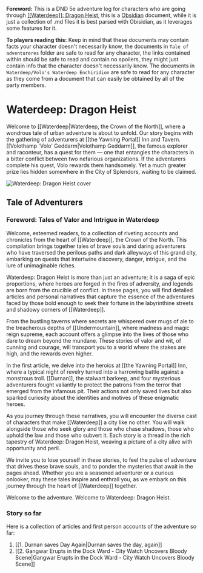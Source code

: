 **Foreword:** This is a DND 5e adventure log for characters who are going through [[[Waterdeep]]: Dragon Heist](https://www.dndbeyond.com/sources/wdh), this is a [Obsidian](https://obsidian.md/) document, while it is just a collection of .md files it is best parsed with Obisidian, as it leverages some features for it.

**To players reading this:** Keep in mind that these documents may contain facts your character doesn't necessarily know, the documents in `Tale of adventureres` folder are safe to read for any character, the links contained within should be safe to read and contain no spoilers, they might just contain info that the character doesn't necessarily know. The documents in `Waterdeep/Volo's Waterdeep Enchiridion` are safe to read for any character as they come from a document that can easily be obtained by all of the party members.
# Waterdeep: Dragon Heist
Welcome to [[Waterdeep|Waterdeep, the Crown of the North]], where a wondrous tale of urban adventure is about to unfold. Our story begins with the gathering of adventurers at [[the Yawning Portal]] Inn and Tavern. [[Volothamp 'Volo' Geddarm|Volothamp Geddarm]], the famous explorer and raconteur, has a quest for them — one that entangles the characters in a bitter conflict between two nefarious organizations. If the adventurers complete his quest, Volo rewards them handsomely. Yet a much greater prize lies hidden somewhere in the City of Splendors, waiting to be claimed.

![Waterdeep: Dragon Heist cover](https://www.dndbeyond.com/attachments/4/376/waterdeep-dragon-heist.jpg)

## Tale of Adventurers
### Foreword: Tales of Valor and Intrigue in Waterdeep
Welcome, esteemed readers, to a collection of riveting accounts and chronicles from the heart of [[Waterdeep]], the Crown of the North. This compilation brings together tales of brave souls and daring adventurers who have traversed the perilous paths and dark alleyways of this grand city, embarking on quests that intertwine discovery, danger, intrigue, and the lure of unimaginable riches.

Waterdeep: Dragon Heist is more than just an adventure; it is a saga of epic proportions, where heroes are forged in the fires of adversity, and legends are born from the crucible of conflict. In these pages, you will find detailed articles and personal narratives that capture the essence of the adventures faced by those bold enough to seek their fortune in the labyrinthine streets and shadowy corners of [[Waterdeep]].

From the bustling taverns where secrets are whispered over mugs of ale to the treacherous depths of [[Undermountain]], where madness and magic reign supreme, each account offers a glimpse into the lives of those who dare to dream beyond the mundane. These stories of valor and wit, of cunning and courage, will transport you to a world where the stakes are high, and the rewards even higher.

In the first article, we delve into the heroics at [[the Yawning Portal]] Inn, where a typical night of revelry turned into a harrowing battle against a monstrous troll. [[Durnan]], the stalwart barkeep, and four mysterious adventurers fought valiantly to protect the patrons from the terror that emerged from the infamous pit. Their actions not only saved lives but also sparked curiosity about the identities and motives of these enigmatic heroes.

As you journey through these narratives, you will encounter the diverse cast of characters that make [[Waterdeep]] a city like no other. You will walk alongside those who seek glory and those who chase shadows, those who uphold the law and those who subvert it. Each story is a thread in the rich tapestry of Waterdeep: Dragon Heist, weaving a picture of a city alive with opportunity and peril.

We invite you to lose yourself in these stories, to feel the pulse of adventure that drives these brave souls, and to ponder the mysteries that await in the pages ahead. Whether you are a seasoned adventurer or a curious onlooker, may these tales inspire and enthrall you, as we embark on this journey through the heart of [[Waterdeep]] together.

Welcome to the adventure. Welcome to Waterdeep: Dragon Heist.

### Story so far
Here is a collection of articles and first person accounts of the adventure so far:
1. [[1. Durnan saves Day Again|Durnan saves the day, again]]
2. [[2. Gangwar Erupts in the Dock Ward - City Watch Uncovers Bloody Scene|Gangwar Erupts in the Dock Ward - City Watch Uncovers Bloody Scene]]